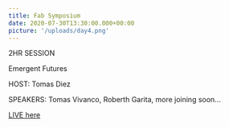 ```yaml
---
title: Fab Symposium
date: 2020-07-30T13:30:00.000+00:00
picture: '/uploads/day4.png'
---
```


2HR SESSION


Emergent Futures


HOST: Tomas Diez


SPEAKERS: Tomas Vivanco, Roberth Garita, more joining soon...

[LIVE here](https://www.youtube.com/watch?v=mGR_IcDo0gY)
